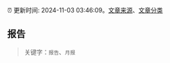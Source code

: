 :alarm_clock: 更新时间: 2024-11-03 03:46:09。[文章来源](/README.md)、[文章分类](/TAGS.md)

## 报告


> 关键字：`报告`、`月报`



